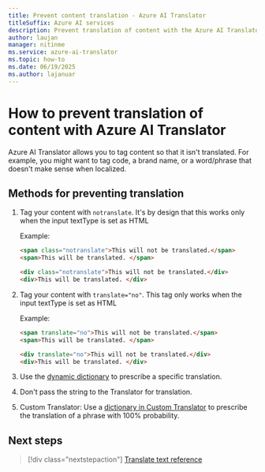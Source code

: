 ```yaml
---
title: Prevent content translation - Azure AI Translator
titleSuffix: Azure AI services
description: Prevent translation of content with the Azure AI Translator. Azure AI Translator allows you to tag content so that it isn't translated.
author: laujan
manager: nitinme
ms.service: azure-ai-translator
ms.topic: how-to
ms.date: 06/19/2025
ms.author: lajanuar
---
```


# How to prevent translation of content with Azure AI Translator

Azure AI Translator allows you to tag content so that it isn't translated. For example, you might want to tag code, a brand name, or a word/phrase that doesn't make sense when localized.

## Methods for preventing translation

1. Tag your content with `notranslate`. It's by design that this works only when the input textType is set as HTML

   Example:

   ```html
   <span class="notranslate">This will not be translated.</span>
   <span>This will be translated. </span>
   ```

   ```html
   <div class="notranslate">This will not be translated.</div>
   <div>This will be translated. </div>
   ```

2. Tag your content with `translate="no"`. This tag only works when the input textType is set as HTML

   Example:

   ```html
   <span translate="no">This will not be translated.</span>
   <span>This will be translated. </span>
   ```

   ```html
   <div translate="no">This will not be translated.</div>
   <div>This will be translated. </div>
   ```

3. Use the [dynamic dictionary](../../dynamic-dictionary.md) to prescribe a specific translation.

4. Don't pass the string to the Translator for translation.

5. Custom Translator: Use a [dictionary in Custom Translator](../../custom-translator/concepts/dictionaries.md) to prescribe the translation of a phrase with 100% probability.

## Next steps

> [!div class="nextstepaction"]
> [Translate text reference](../v3/translate.md)
